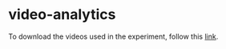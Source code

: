 # video-analytics


To download the videos used in the experiment, follow this [link](https://drive.google.com/drive/folders/1eOw443_Fb8ePM95IvQWMrlK3476x3fcq?usp=sharing).